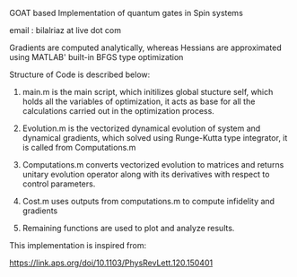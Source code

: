 GOAT based Implementation of quantum gates in Spin systems

email : bilalriaz at live dot com

Gradients are computed analytically, whereas Hessians are approximated using MATLAB' built-in BFGS type optimization

Structure of Code is described below:

1. main.m is the main script, which initilizes global stucture self, which holds all the variables of optimization, it acts as base for all the calculations carried out in the optimization process.

2. Evolution.m is the vectorized dynamical evolution of system and dynamical gradients, which solved using Runge-Kutta type integrator, it is called from Computations.m

3. Computations.m converts vectorized evolution to matrices and returns unitary evolution operator along with its derivatives with respect to control parameters.

4. Cost.m uses outputs from computations.m to compute infidelity and gradients

5. Remaining functions are used to plot and analyze results.


This implementation is inspired from:

https://link.aps.org/doi/10.1103/PhysRevLett.120.150401

